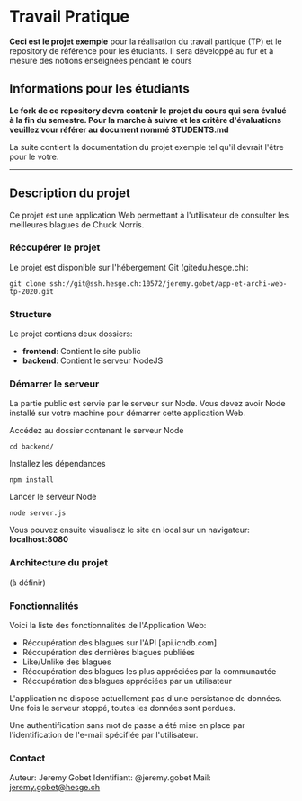 # Travail Pratique

**Ceci est le projet exemple** pour la réalisation du travail partique (TP) et le repository de référence pour les étudiants. Il sera développé au fur et à mesure des notions enseignées pendant le cours

## Informations pour les étudiants

**Le fork de ce repository devra contenir le projet du cours qui sera évalué à la fin du semestre. Pour la marche à suivre et les critère d'évaluations veuillez vour référer au document nommé STUDENTS.md**

La suite contient la documentation du projet exemple tel qu'il devrait l'être pour le votre.

---

## Description du projet

Ce projet est une application Web permettant à l'utilisateur de consulter les meilleures blagues de Chuck Norris.

### Réccupérer le projet

Le projet est disponible sur l'hébergement Git (gitedu.hesge.ch):

`git clone ssh://git@ssh.hesge.ch:10572/jeremy.gobet/app-et-archi-web-tp-2020.git`

### Structure

Le projet contiens deux dossiers:

- **frontend**: Contient le site public
- **backend**: Contient le serveur NodeJS

### Démarrer le serveur

La partie public est servie par le serveur sur Node. Vous devez avoir Node installé sur votre machine pour démarrer cette application Web.

Accédez au dossier contenant le serveur Node

`cd backend/`

Installez les dépendances

`npm install`

Lancer le serveur Node

`node server.js`

Vous pouvez ensuite visualisez le site en local sur un navigateur: **localhost:8080**

### Architecture du projet

(à définir)

### Fonctionnalités

Voici la liste des fonctionnalités de l'Application Web:

- Réccupération des blagues sur l'API [api.icndb.com]
- Réccupération des dernières blagues publiées
- Like/Unlike des blagues
- Réccupération des blagues les plus appréciées par la communautée
- Réccupération des blagues appréciées par un utilisateur

L'application ne dispose actuellement pas d'une persistance de données. Une fois le serveur stoppé, toutes les données sont perdues.

Une authentification sans mot de passe a été mise en place par l'identification de l'e-mail spécifiée par l'utilisateur.

### Contact

Auteur: Jeremy Gobet
Identifiant: @jeremy.gobet
Mail: jeremy.gobet@hesge.ch
